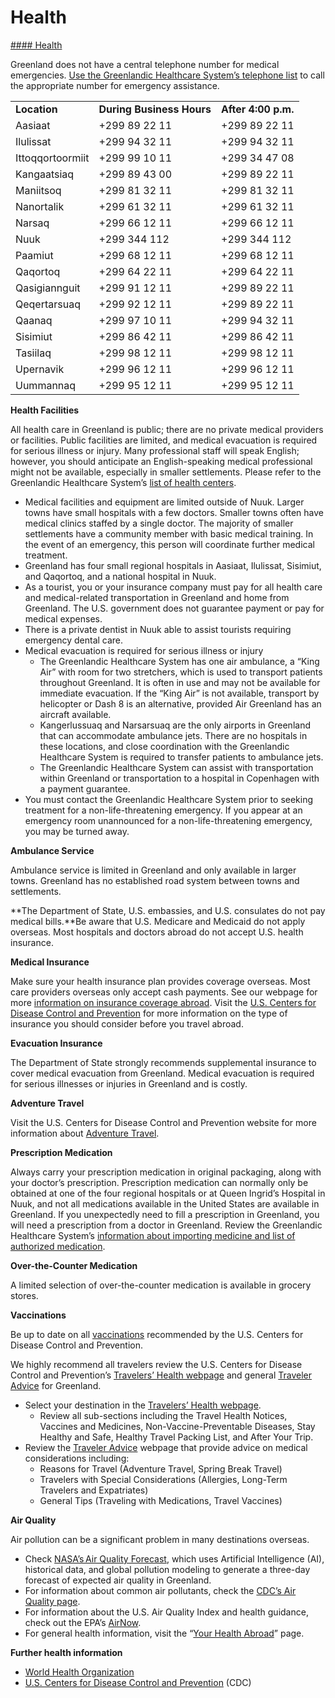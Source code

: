 # Health

[#### Health](javascript:void(0); "Health")

Greenland does not have a central telephone number for medical emergencies. [Use the Greenlandic Healthcare System’s telephone list](https://peqqik.gl/Kontakt/AKUT) to call the appropriate number for emergency assistance.

|  |  |  |
| --- | --- | --- |
| **Location** | **During Business Hours** | **After 4:00 p.m.** |
| Aasiaat | +299 89 22 11 | +299 89 22 11 |
| Ilulissat | +299 94 32 11 | +299 94 32 11 |
| Ittoqqortoormiit | +299 99 10 11 | +299 34 47 08 |
| Kangaatsiaq | +299 89 43 00 | +299 89 22 11 |
| Maniitsoq | +299 81 32 11 | +299 81 32 11 |
| Nanortalik | +299 61 32 11 | +299 61 32 11 |
| Narsaq | +299 66 12 11 | +299 66 12 11 |
| Nuuk | +299 344 112 | +299 344 112 |
| Paamiut | +299 68 12 11 | +299 68 12 11 |
| Qaqortoq | +299 64 22 11 | +299 64 22 11 |
| Qasigiannguit | +299 91 12 11 | +299 89 22 11 |
| Qeqertarsuaq | +299 92 12 11 | +299 89 22 11 |
| Qaanaq | +299 97 10 11 | +299 94 32 11 |
| Sisimiut | +299 86 42 11 | +299 86 42 11 |
| Tasiilaq | +299 98 12 11 | +299 98 12 11 |
| Upernavik | +299 96 12 11 | +299 96 12 11 |
| Uummannaq | +299 95 12 11 | +299 95 12 11 |

**Health Facilities**

All health care in Greenland is public; there are no private medical providers or facilities. Public facilities are limited, and medical evacuation is required for serious illness or injury. Many professional staff will speak English; however, you should anticipate an English-speaking medical professional might not be available, especially in smaller settlements. Please refer to the Greenlandic Healthcare System’s [list of health centers](https://peqqik.gl/Kontakt/Sundhedscentre).

* Medical facilities and equipment are limited outside of Nuuk. Larger towns have small hospitals with a few doctors. Smaller towns often have medical clinics staffed by a single doctor. The majority of smaller settlements have a community member with basic medical training. In the event of an emergency, this person will coordinate further medical treatment.
* Greenland has four small regional hospitals in Aasiaat, Ilulissat, Sisimiut, and Qaqortoq, and a national hospital in Nuuk.
* As a tourist, you or your insurance company must pay for all health care and medical-related transportation in Greenland and home from Greenland. The U.S. government does not guarantee payment or pay for medical expenses.
* There is a private dentist in Nuuk able to assist tourists requiring emergency dental care.
* Medical evacuation is required for serious illness or injury
  + The Greenlandic Healthcare System has one air ambulance, a “King Air” with room for two stretchers, which is used to transport patients throughout Greenland. It is often in use and may not be available for immediate evacuation. If the “King Air” is not available, transport by helicopter or Dash 8 is an alternative, provided Air Greenland has an aircraft available.
  + Kangerlussuaq and Narsarsuaq are the only airports in Greenland that can accommodate ambulance jets. There are no hospitals in these locations, and close coordination with the Greenlandic Healthcare System is required to transfer patients to ambulance jets.
  + The Greenlandic Healthcare System can assist with transportation within Greenland or transportation to a hospital in Copenhagen with a payment guarantee.
* You must contact the Greenlandic Healthcare System prior to seeking treatment for a non-life-threatening emergency. If you appear at an emergency room unannounced for a non-life-threatening emergency, you may be turned away.

**Ambulance Service**

Ambulance service is limited in Greenland and only available in larger towns. Greenland has no established road system between towns and settlements.

**The Department of State, U.S. embassies, and U.S. consulates do not pay medical bills.**Be aware that U.S. Medicare and Medicaid do not apply overseas. Most hospitals and doctors abroad do not accept U.S. health insurance.

**Medical Insurance**

Make sure your health insurance plan provides coverage overseas. Most care providers overseas only accept cash payments. See our webpage for more [information on insurance coverage abroad](https://travel.state.gov/content/travel/en/international-travel/before-you-go/your-health-abroad/Insurance_Coverage_Overseas.html "https://travel.state.gov/content/travel/en/international-travel/before-you-go/your-health-abroad/Insurance_Coverage_Overseas.html"). Visit the [U.S. Centers for Disease Control and Prevention](https://wwwnc.cdc.gov/travel/page/insurance) for more information on the type of insurance you should consider before you travel abroad.

**Evacuation Insurance**

The Department of State strongly recommends supplemental insurance to cover medical evacuation from Greenland. Medical evacuation is required for serious illnesses or injuries in Greenland and is costly.

**Adventure Travel**

Visit the U.S. Centers for Disease Control and Prevention website for more information about [Adventure Travel](https://wwwnc.cdc.gov/travel/page/adventure).

**Prescription Medication**

Always carry your prescription medication in original packaging, along with your doctor’s prescription. Prescription medication can normally only be obtained at one of the four regional hospitals or at Queen Ingrid’s Hospital in Nuuk, and not all medications available in the United States are available in Greenland. If you unexpectedly need to fill a prescription in Greenland, you will need a prescription from a doctor in Greenland. Review the Greenlandic Healthcare System’s [information about importing medicine and list of authorized medication](https://peqqik.gl/Emner/Medicin/Udlevering-indfoersel-lovelige-laegemid).

**Over-the-Counter Medication**

A limited selection of over-the-counter medication is available in grocery stores.

**Vaccinations**

Be up to date on all [vaccinations](https://wwwnc.cdc.gov/travel/page/travel-vaccines) recommended by the U.S. Centers for Disease Control and Prevention.

We highly recommend all travelers review the U.S. Centers for Disease Control and Prevention’s [Travelers’ Health webpage](https://wwwnc.cdc.gov/travel/destinations/traveler/none/greenland) and general [Traveler Advice](https://wwwnc.cdc.gov/travel/page/traveler-information-center) for Greenland.

* Select your destination in the [Travelers’ Health webpage](https://wwwnc.cdc.gov/travel/destinations/list).
  + Review all sub-sections including the Travel Health Notices, Vaccines and Medicines, Non-Vaccine-Preventable Diseases, Stay Healthy and Safe, Healthy Travel Packing List, and After Your Trip.
* Review the [Traveler Advice](https://wwwnc.cdc.gov/travel/page/traveler-information-center) webpage that provide advice on medical considerations including:
  + Reasons for Travel (Adventure Travel, Spring Break Travel)
  + Travelers with Special Considerations (Allergies, Long-Term Travelers and Expatriates)
  + General Tips (Traveling with Medications, Travel Vaccines)

**Air Quality**

Air pollution can be a significant problem in many destinations overseas.

* Check [NASA’s Air Quality Forecast](https://aeronet.gsfc.nasa.gov/new_web/aqforecast), which uses Artificial Intelligence (AI), historical data, and global pollution modeling to generate a three-day forecast of expected air quality in Greenland.
* For information about common air pollutants, check the [CDC’s Air Quality page](https://www.cdc.gov/air-quality/pollutants/).
* For information about the U.S. Air Quality Index and health guidance, check out the EPA’s [AirNow](https://www.airnow.gov/aqi/aqi-basics/).
* For general health information, visit the “[Your Health Abroad](https://travel.state.gov/content/travel/en/international-travel/before-you-go/your-health-abroad.html)” page.

**Further health information**

* [World Health Organization](https://www.who.int/denmark)
* [U.S. Centers for Disease Control and Prevention](https://wwwnc.cdc.gov/travel/destinations/traveler/none/greenland?s_cid=ncezid-dgmq-travel-single-001) (CDC)